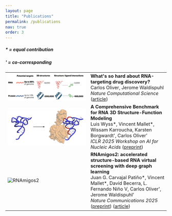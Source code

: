 ```yaml
---
layout: page
title: "Publications"
permalink: /publications
nav: true
order: 3
---
```


<head>
<style>
/* General table styling */
.publications-table {
    width: 100%;
    border-collapse: collapse;
    font-size: 11pt;
}

/* Image styling */
.pub-img {
    width: 180px; /* Fixed width for consistency */
    height: 120px; /* Fixed height for consistency */
    object-fit: cover; /* Scales images proportionally */
    border: 1px solid #787878; /* Subtle border */
    border-radius: 5px; /* Rounded corners */
}

/* Table cell styling */
td {
    padding: 15px; /* Spacing for readability */
    vertical-align: top; /* Align text to top */
}

/* Bold titles */
b {
    font-size: 12pt;
}


/* Responsive design for mobile */
@media (max-width: 600px) {
    .publications-table tr {
        display: block; /* Stack rows vertically */
        margin-bottom: 20px; /* Space between entries */
    }
    .publications-table td {
        display: block; /* Stack cells vertically */
        width: 100%; /* Full width on mobile */
        padding: 10px; /* Adjust padding */
    }
    .pub-img {
        width: 150px; /* Slightly smaller on mobile */
        height: 100px;
        margin: 0 auto; /* Center image */
        display: block;
    }
}
</style>
</head>

<h5>* = equal contribution</h5>
<h5>' = co-corresponding</h5>

<table class="publications-table">
  <tr>
    <td><img src="/assets/rna_rev.png" class="pub-img" alt="rev"></td>
    <td><b>What's so hard about RNA-targeting drug discovery?</b><br>
    Carlos Oliver, Jerome Waldispuhl <br>
    <i>Nature Computational Science</i> (<a href="https://www.nature.com/articles/s43588-025-00853-2">article</a>) </td>
  </tr>
  <tr>
    <td><img src="/assets/rnaglibtask.png" class="pub-img" alt="RNAmigos2"></td>
    <td><b>A Comprehensive Benchmark for RNA 3D Structure-Function Modeling</b><br>
    Luis Wyss*, Vincent Mallet*, Wissam Karroucha, Karsten Borgwardt', Carlos
    Oliver'<br>
    <i>ICLR 2025 Workshop on AI for Nucleic Acids</i> (<a href="https://arxiv.org/abs/2503.21681">preprint</a>) </td>
  </tr>

  <tr>
    <td><img src="/assets/rnamigos2.png" class="pub-img" alt="RNAmigos2"></td>
    <td><b>RNAmigos2: accelerated structure-based RNA virtual screening with deep graph learning</b><br>
    Juan G. Carvajal Patiño*, Vincent Mallet*, David Becerra, L. Fernando Niño V, Carlos Oliver', Jerome Waldispuhl'<br>
    <i>Nature Communications 2025</i> (<a href="https://www.biorxiv.org/content/10.1101/2023.11.23.568394v3">preprint</a>) (<a href="https://www.nature.com/articles/s41467-025-57852-0">article</a>)</td>
  </tr>
</table>
